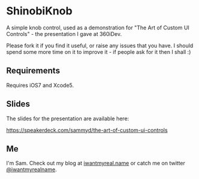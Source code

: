 ShinobiKnob
===========

A simple knob control, used as a demonstration for "The Art of Custom UI Controls" - the presentation I gave at 360iDev.

Please fork it if you find it useful, or raise any issues that you have. I should spend some more time on it to improve it - if people ask for it then I shall :)


## Requirements

Requires iOS7 and Xcode5.

## Slides

The slides for the presentation are available here:

https://speakerdeck.com/sammyd/the-art-of-custom-ui-controls

## Me

I'm Sam. Check out my blog at [iwantmyreal.name](http://iwantmyreal.name) or catch me on twitter [@iwantmyrealname](https://twitter.com/iwantmyrealname).

